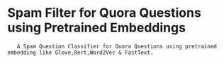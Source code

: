 # Spam Filter for Quora Questions using Pretrained Embeddings

       A Spam Question Classifier for Quora Questions using pretrained embedding like Glove,Bert,Word2Vec & FastText. 
    
